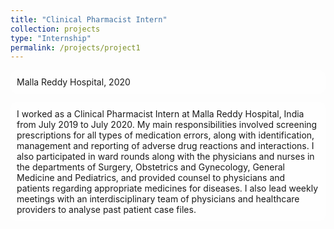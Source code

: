 ```yaml
---
title: "Clinical Pharmacist Intern"
collection: projects
type: "Internship"
permalink: /projects/project1
---
```


<style>
  body {
    background-image: url('https://github.com/saranyaNVAK/saranyaNVAK.github.io/assets/137589781/c64bfc67-977b-4a33-8433-fea325dc0299');
    background-repeat: no-repeat;
    background-attachment: fixed; 
    background-size: cover;
  }

  #rcorners {
    border-radius: 10px;
    background: rgba(255, 255, 255, 0.5);
    background-position: left top;
    background-repeat: repeat;
    padding: 10px;
  }
</style>

<p id="rcorners">Malla Reddy Hospital, 2020</p>

<p id="rcorners">I worked as a Clinical Pharmacist Intern at Malla Reddy Hospital, India from July 2019 to July 2020. My main responsibilities involved screening prescriptions for all types of medication errors, along with identification, management and reporting of adverse drug reactions and interactions. I also participated in ward rounds along with the physicians and nurses in the departments of Surgery, Obstetrics and Gynecology, General Medicine and Pediatrics, and provided counsel to physicians and patients regarding appropriate medicines for diseases. I also lead weekly meetings with an interdisciplinary team of physicians and healthcare providers to analyse past patient case files.</p>
